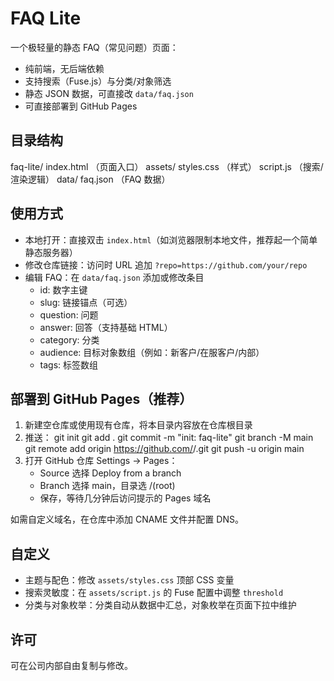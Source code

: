 # FAQ Lite

一个极轻量的静态 FAQ（常见问题）页面：
- 纯前端，无后端依赖
- 支持搜索（Fuse.js）与分类/对象筛选
- 静态 JSON 数据，可直接改 `data/faq.json`
- 可直接部署到 GitHub Pages

## 目录结构

faq-lite/
  index.html          （页面入口）
  assets/
    styles.css       （样式）
    script.js        （搜索/渲染逻辑）
  data/
    faq.json         （FAQ 数据）

## 使用方式

- 本地打开：直接双击 `index.html`（如浏览器限制本地文件，推荐起一个简单静态服务器）
- 修改仓库链接：访问时 URL 追加 `?repo=https://github.com/your/repo`
- 编辑 FAQ：在 `data/faq.json` 添加或修改条目
  - id: 数字主键
  - slug: 链接锚点（可选）
  - question: 问题
  - answer: 回答（支持基础 HTML）
  - category: 分类
  - audience: 目标对象数组（例如：新客户/在服客户/内部）
  - tags: 标签数组

## 部署到 GitHub Pages（推荐）

1) 新建空仓库或使用现有仓库，将本目录内容放在仓库根目录
2) 推送：
   git init
   git add .
   git commit -m "init: faq-lite"
   git branch -M main
   git remote add origin https://github.com/<your>/<repo>.git
   git push -u origin main
3) 打开 GitHub 仓库 Settings → Pages：
   - Source 选择 Deploy from a branch
   - Branch 选择 main，目录选 /(root)
   - 保存，等待几分钟后访问提示的 Pages 域名

如需自定义域名，在仓库中添加 CNAME 文件并配置 DNS。

## 自定义

- 主题与配色：修改 `assets/styles.css` 顶部 CSS 变量
- 搜索灵敏度：在 `assets/script.js` 的 Fuse 配置中调整 `threshold`
- 分类与对象枚举：分类自动从数据中汇总，对象枚举在页面下拉中维护

## 许可

可在公司内部自由复制与修改。
